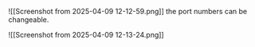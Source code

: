 ![[Screenshot from 2025-04-09 12-12-59.png]]
the port numbers can be changeable.


![[Screenshot from 2025-04-09 12-13-24.png]]



